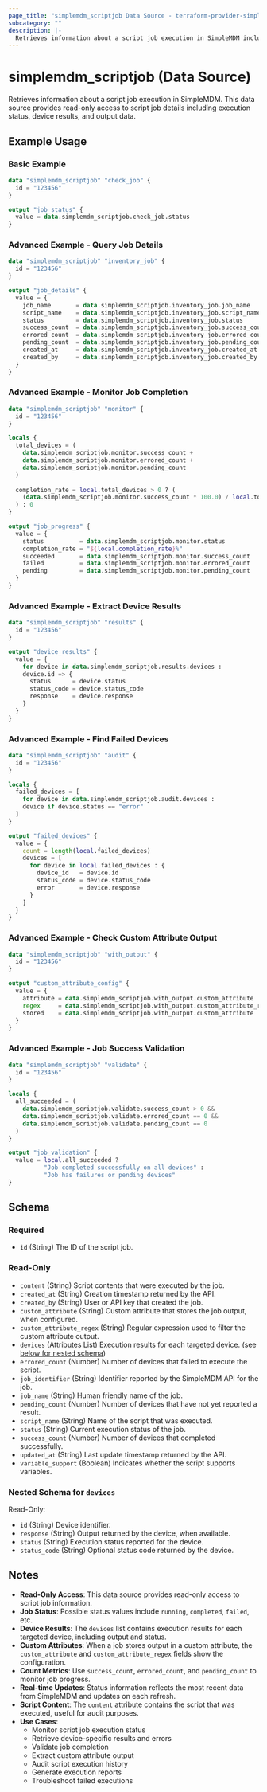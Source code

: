 ```yaml
---
page_title: "simplemdm_scriptjob Data Source - terraform-provider-simplemdm"
subcategory: ""
description: |-
  Retrieves information about a script job execution in SimpleMDM including status and device results.
---
```


# simplemdm_scriptjob (Data Source)

Retrieves information about a script job execution in SimpleMDM. This data source provides read-only access to script job details including execution status, device results, and output data.

## Example Usage

### Basic Example

```terraform
data "simplemdm_scriptjob" "check_job" {
  id = "123456"
}

output "job_status" {
  value = data.simplemdm_scriptjob.check_job.status
}
```

### Advanced Example - Query Job Details

```terraform
data "simplemdm_scriptjob" "inventory_job" {
  id = "123456"
}

output "job_details" {
  value = {
    job_name       = data.simplemdm_scriptjob.inventory_job.job_name
    script_name    = data.simplemdm_scriptjob.inventory_job.script_name
    status         = data.simplemdm_scriptjob.inventory_job.status
    success_count  = data.simplemdm_scriptjob.inventory_job.success_count
    errored_count  = data.simplemdm_scriptjob.inventory_job.errored_count
    pending_count  = data.simplemdm_scriptjob.inventory_job.pending_count
    created_at     = data.simplemdm_scriptjob.inventory_job.created_at
    created_by     = data.simplemdm_scriptjob.inventory_job.created_by
  }
}
```

### Advanced Example - Monitor Job Completion

```terraform
data "simplemdm_scriptjob" "monitor" {
  id = "123456"
}

locals {
  total_devices = (
    data.simplemdm_scriptjob.monitor.success_count +
    data.simplemdm_scriptjob.monitor.errored_count +
    data.simplemdm_scriptjob.monitor.pending_count
  )
  
  completion_rate = local.total_devices > 0 ? (
    (data.simplemdm_scriptjob.monitor.success_count * 100.0) / local.total_devices
  ) : 0
}

output "job_progress" {
  value = {
    status          = data.simplemdm_scriptjob.monitor.status
    completion_rate = "${local.completion_rate}%"
    succeeded       = data.simplemdm_scriptjob.monitor.success_count
    failed          = data.simplemdm_scriptjob.monitor.errored_count
    pending         = data.simplemdm_scriptjob.monitor.pending_count
  }
}
```

### Advanced Example - Extract Device Results

```terraform
data "simplemdm_scriptjob" "results" {
  id = "123456"
}

output "device_results" {
  value = {
    for device in data.simplemdm_scriptjob.results.devices :
    device.id => {
      status      = device.status
      status_code = device.status_code
      response    = device.response
    }
  }
}
```

### Advanced Example - Find Failed Devices

```terraform
data "simplemdm_scriptjob" "audit" {
  id = "123456"
}

locals {
  failed_devices = [
    for device in data.simplemdm_scriptjob.audit.devices :
    device if device.status == "error"
  ]
}

output "failed_devices" {
  value = {
    count = length(local.failed_devices)
    devices = [
      for device in local.failed_devices : {
        device_id   = device.id
        status_code = device.status_code
        error       = device.response
      }
    ]
  }
}
```

### Advanced Example - Check Custom Attribute Output

```terraform
data "simplemdm_scriptjob" "with_output" {
  id = "123456"
}

output "custom_attribute_config" {
  value = {
    attribute = data.simplemdm_scriptjob.with_output.custom_attribute
    regex     = data.simplemdm_scriptjob.with_output.custom_attribute_regex
    stored    = data.simplemdm_scriptjob.with_output.custom_attribute != ""
  }
}
```

### Advanced Example - Job Success Validation

```terraform
data "simplemdm_scriptjob" "validate" {
  id = "123456"
}

locals {
  all_succeeded = (
    data.simplemdm_scriptjob.validate.success_count > 0 &&
    data.simplemdm_scriptjob.validate.errored_count == 0 &&
    data.simplemdm_scriptjob.validate.pending_count == 0
  )
}

output "job_validation" {
  value = local.all_succeeded ? 
          "Job completed successfully on all devices" : 
          "Job has failures or pending devices"
}
```

<!-- schema generated by tfplugindocs -->
## Schema

### Required

- `id` (String) The ID of the script job.

### Read-Only

- `content` (String) Script contents that were executed by the job.
- `created_at` (String) Creation timestamp returned by the API.
- `created_by` (String) User or API key that created the job.
- `custom_attribute` (String) Custom attribute that stores the job output, when configured.
- `custom_attribute_regex` (String) Regular expression used to filter the custom attribute output.
- `devices` (Attributes List) Execution results for each targeted device. (see [below for nested schema](#nestedatt--devices))
- `errored_count` (Number) Number of devices that failed to execute the script.
- `job_identifier` (String) Identifier reported by the SimpleMDM API for the job.
- `job_name` (String) Human friendly name of the job.
- `pending_count` (Number) Number of devices that have not yet reported a result.
- `script_name` (String) Name of the script that was executed.
- `status` (String) Current execution status of the job.
- `success_count` (Number) Number of devices that completed successfully.
- `updated_at` (String) Last update timestamp returned by the API.
- `variable_support` (Boolean) Indicates whether the script supports variables.

<a id="nestedatt--devices"></a>
### Nested Schema for `devices`

Read-Only:

- `id` (String) Device identifier.
- `response` (String) Output returned by the device, when available.
- `status` (String) Execution status reported for the device.
- `status_code` (String) Optional status code returned by the device.

## Notes

- **Read-Only Access**: This data source provides read-only access to script job information.
- **Job Status**: Possible status values include `running`, `completed`, `failed`, etc.
- **Device Results**: The `devices` list contains execution results for each targeted device, including output and status.
- **Custom Attributes**: When a job stores output in a custom attribute, the `custom_attribute` and `custom_attribute_regex` fields show the configuration.
- **Count Metrics**: Use `success_count`, `errored_count`, and `pending_count` to monitor job progress.
- **Real-time Updates**: Status information reflects the most recent data from SimpleMDM and updates on each refresh.
- **Script Content**: The `content` attribute contains the script that was executed, useful for audit purposes.
- **Use Cases**:
  - Monitor script job execution status
  - Retrieve device-specific results and errors
  - Validate job completion
  - Extract custom attribute output
  - Audit script execution history
  - Generate execution reports
  - Troubleshoot failed executions